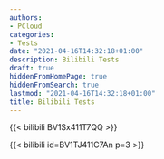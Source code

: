 ```yaml
---
authors:
- PCloud
categories:
- Tests
date: "2021-04-16T14:32:18+01:00"
description: Bilibili Tests
draft: true
hiddenFromHomePage: true
hiddenFromSearch: true
lastmod: "2021-04-16T14:32:18+01:00"
title: Bilibili Tests
---
```


<!--more-->

{{< bilibili BV1Sx411T7QQ >}}

{{< bilibili id=BV1TJ411C7An p=3 >}}
